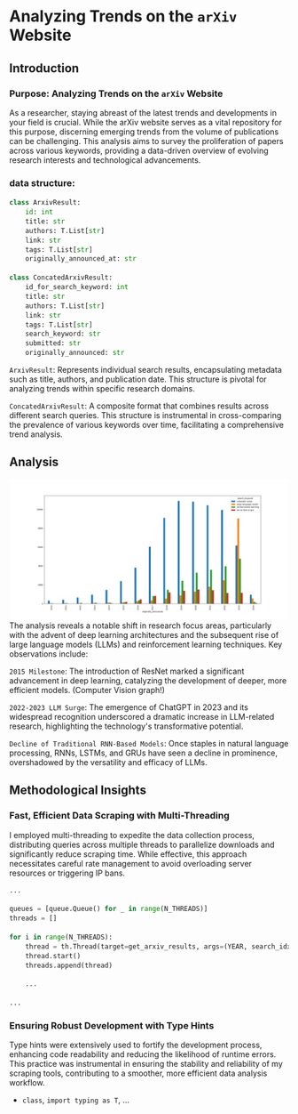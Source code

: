 # Analyzing Trends on the `arXiv` Website

## Introduction

### Purpose: Analyzing Trends on the `arXiv` Website

As a researcher, staying abreast of the latest trends and developments in your field is crucial. While the arXiv website serves as a vital repository for this purpose, discerning emerging trends from the volume of publications can be challenging. This analysis aims to survey the proliferation of papers across various keywords, providing a data-driven overview of evolving research interests and technological advancements.

### data structure:
```python
class ArxivResult:
    id: int
    title: str
    authors: T.List[str]
    link: str
    tags: T.List[str]
    originally_announced_at: str

class ConcatedArxivResult:
    id_for_search_keyword: int
    title: str
    authors: T.List[str]
    link: str
    tags: T.List[str]
    search_keyword: str
    submitted: str
    originally_announced: str
```
`ArxivResult`: Represents individual search results, encapsulating metadata such as title, authors, and publication date. This structure is pivotal for analyzing trends within specific research domains.  

`ConcatedArxivResult`: A composite format that combines results across different search queries. This structure is instrumental in cross-comparing the prevalence of various keywords over time, facilitating a comprehensive trend analysis.

## Analysis

![](./analysis.png)
The analysis reveals a notable shift in research focus areas, particularly with the advent of deep learning architectures and the subsequent rise of large language models (LLMs) and reinforcement learning techniques. Key observations include:  

`2015 Milestone`: The introduction of ResNet marked a significant advancement in deep learning, catalyzing the development of deeper, more efficient models. (Computer Vision graph!)  

`2022-2023 LLM Surge`: The emergence of ChatGPT in 2023 and its widespread recognition underscored a dramatic increase in LLM-related research, highlighting the technology's transformative potential.  

`Decline of Traditional RNN-Based Models`: Once staples in natural language processing, RNNs, LSTMs, and GRUs have seen a decline in prominence, overshadowed by the versatility and efficacy of LLMs.

## Methodological Insights
### Fast, Efficient Data Scraping with Multi-Threading

I employed multi-threading to expedite the data collection process, distributing queries across multiple threads to parallelize downloads and significantly reduce scraping time. While effective, this approach necessitates careful rate management to avoid overloading server resources or triggering IP bans.

```python
...

queues = [queue.Queue() for _ in range(N_THREADS)]
threads = []

for i in range(N_THREADS):
    thread = th.Thread(target=get_arxiv_results, args=(YEAR, search_idx, item_idx, TERMS, queues[i]))
    thread.start()
    threads.append(thread)

    ...

...
```

### Ensuring Robust Development with Type Hints

Type hints were extensively used to fortify the development process, enhancing code readability and reducing the likelihood of runtime errors. This practice was instrumental in ensuring the stability and reliability of my scraping tools, contributing to a smoother, more efficient data analysis workflow.

- `class`, `import typing as T`, ...
